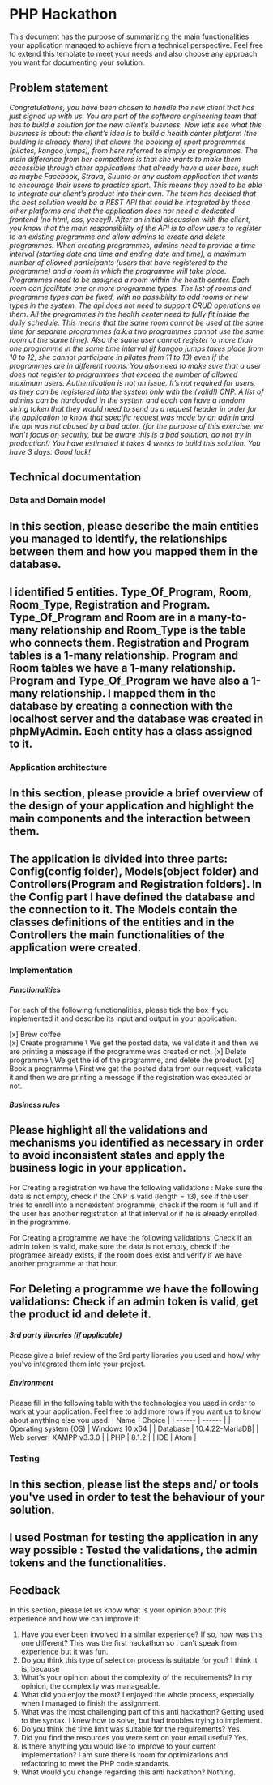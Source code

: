 # PHP Hackathon
This document has the purpose of summarizing the main functionalities your application managed to achieve from a technical perspective. Feel free to extend this template to meet your needs and also choose any approach you want for documenting your solution.

## Problem statement
*Congratulations, you have been chosen to handle the new client that has just signed up with us.  You are part of the software engineering team that has to build a solution for the new client’s business.
Now let’s see what this business is about: the client’s idea is to build a health center platform (the building is already there) that allows the booking of sport programmes (pilates, kangoo jumps), from here referred to simply as programmes. The main difference from her competitors is that she wants to make them accessible through other applications that already have a user base, such as maybe Facebook, Strava, Suunto or any custom application that wants to encourage their users to practice sport. This means they need to be able to integrate our client’s product into their own.
The team has decided that the best solution would be a REST API that could be integrated by those other platforms and that the application does not need a dedicated frontend (no html, css, yeeey!). After an initial discussion with the client, you know that the main responsibility of the API is to allow users to register to an existing programme and allow admins to create and delete programmes.
When creating programmes, admins need to provide a time interval (starting date and time and ending date and time), a maximum number of allowed participants (users that have registered to the programme) and a room in which the programme will take place.
Programmes need to be assigned a room within the health center. Each room can facilitate one or more programme types. The list of rooms and programme types can be fixed, with no possibility to add rooms or new types in the system. The api does not need to support CRUD operations on them.
All the programmes in the health center need to fully fit inside the daily schedule. This means that the same room cannot be used at the same time for separate programmes (a.k.a two programmes cannot use the same room at the same time). Also the same user cannot register to more than one programme in the same time interval (if kangoo jumps takes place from 10 to 12, she cannot participate in pilates from 11 to 13) even if the programmes are in different rooms. You also need to make sure that a user does not register to programmes that exceed the number of allowed maximum users.
Authentication is not an issue. It’s not required for users, as they can be registered into the system only with the (valid!) CNP. A list of admins can be hardcoded in the system and each can have a random string token that they would need to send as a request header in order for the application to know that specific request was made by an admin and the api was not abused by a bad actor. (for the purpose of this exercise, we won’t focus on security, but be aware this is a bad solution, do not try in production!)
You have estimated it takes 4 weeks to build this solution. You have 3 days. Good luck!*

## Technical documentation
### Data and Domain model
In this section, please describe the main entities you managed to identify, the relationships between them and how you mapped them in the database.
----------------------------------------------------------------------------------------------------------------------------------
I identified 5 entities. Type_Of_Program, Room, Room_Type, Registration and Program.
Type_Of_Program and Room are in a many-to-many relationship and Room_Type is the table who connects them.
Registration and Program tables is a 1-many relationship.
Program and Room tables we have a 1-many relationship.
Program and Type_Of_Program we have also a 1-many relationship.
I mapped them in the database by creating a connection with the localhost server and the database was created in phpMyAdmin. Each entity has a class assigned to it.
----------------------------------------------------------------------------------------------------------------------------------
### Application architecture
In this section, please provide a brief overview of the design of your application and highlight the main components and the interaction between them.
----------------------------------------------------------------------------------------------------------------------------------
The application is divided into three parts: Config(config folder), Models(object folder) and Controllers(Program and Registration folders). In the Config part I have defined the database and the connection to it. The Models contain the classes definitions of the entities and in the Controllers the main functionalities of the application were created.
----------------------------------------------------------------------------------------------------------------------------------
###  Implementation
##### Functionalities
For each of the following functionalities, please tick the box if you implemented it and describe its input and output in your application:

[x] Brew coffee \
[x] Create programme \ We get the posted data, we validate it and then we are printing a message if the programme was created or not.
[x] Delete programme \ We get the id of the programme, and delete the product.
[x] Book a programme \ First we get the posted data from our request, validate it and then we are printing a message if the registration was executed or not.

##### Business rules
Please highlight all the validations and mechanisms you identified as necessary in order to avoid inconsistent states and apply the business logic in your application.
----------------------------------------------------------------------------------------------------------------------------------
For Creating a registration we have the following validations : Make sure the data is not empty, check if the CNP is valid (length = 13), see if the user tries to enroll into a nonexistent programme, check if the room is full and if the user has another registration at that interval or if he is already enrolled in the programme.

For Creating a programme we have the following validations: Check if an admin token is valid, make sure the data is not empty, check if the programee already exists, if the room does exist and verify if we have another programme at that hour.

For Deleting a programme we have the following validations: Check if an admin token is valid, get the product id and delete it.
----------------------------------------------------------------------------------------------------------------------------------
##### 3rd party libraries (if applicable)
Please give a brief review of the 3rd party libraries you used and how/ why you've integrated them into your project.

##### Environment
Please fill in the following table with the technologies you used in order to work at your application. Feel free to add more rows if you want us to know about anything else you used.
| Name | Choice |
| ------ | ------ |
| Operating system (OS) | Windows 10 x64 |
| Database  | 10.4.22-MariaDB|
| Web server| XAMPP v3.3.0 |
| PHP | 8.1.2 |
| IDE | Atom |

### Testing
In this section, please list the steps and/ or tools you've used in order to test the behaviour of your solution.
----------------------------------------------------------------------------------------------------------------------------------
I used Postman for testing the application in any way possible : Tested the validations, the admin tokens and the functionalities.
----------------------------------------------------------------------------------------------------------------------------------
## Feedback
In this section, please let us know what is your opinion about this experience and how we can improve it:

1. Have you ever been involved in a similar experience? If so, how was this one different?
This was the first hackathon so I can't speak from experience but it was fun.
2. Do you think this type of selection process is suitable for you?
I think it is, because
3. What's your opinion about the complexity of the requirements?
In my opinion, the complexity was manageable.
4. What did you enjoy the most?
I enjoyed the whole process, especially when I managed to finish the assignment.
5. What was the most challenging part of this anti hackathon?
Getting used to the syntax. I knew how to solve, but had troubles trying to implement.
6. Do you think the time limit was suitable for the requirements?
Yes.
7. Did you find the resources you were sent on your email useful?
Yes.
8. Is there anything you would like to improve to your current implementation?
I am sure there is room for optimizations and refactoring to meet the PHP code standards.
9. What would you change regarding this anti hackathon?
Nothing.
